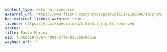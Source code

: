 ```yaml
---
content_type: external-resource
external_url: https://www.flickr.com/photos/pperinik/171198606/in/photolist-g8ro7-H9wGT-arDWc2-7t99xF-fg36Kk-fg2Sjr-fgh8yS-fghaH7-fgh9Gj-fg32pR-7t99DT-7td7Tm-huxLc3-p4neVn-hsjBb6-hschik-5j3BTK-7t99Kz-huywkT-hux5Kt-dbCpQf-9Hs4qr-KTphv-8Fmimv-8CJGHy-8PYesU-orv7H-oroQb-6sUGbV-6MGKPv
has_external_license_warning: true
license: https://en.wikipedia.org/wiki/All_rights_reserved
status: ''
title: Paolo Perini
uid: f546bd19-a7e7-4891-b7fe-ba6cb959db16
wayback_url: ''
---
```


